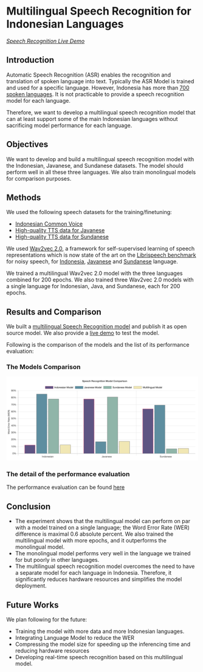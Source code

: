 # Multilingual Speech Recognition for Indonesian Languages

[*Speech Recognition Live Demo*](https://huggingface.co/spaces/indonesian-nlp/multilingual-asr)
## Introduction
Automatic Speech Recognition (ASR) enables the recognition and translation of spoken language into text. Typically 
the ASR Model is trained and used for a specific language. However, Indonesia has more than 
[700 spoken languages](https://en.wikipedia.org/wiki/Languages_of_Indonesia). 
It is not practicable to provide a speech recognition model for each language.

Therefore, we want to develop a multilingual speech recognition model that can  at least support some of 
the main Indonesian languages without sacrificing model performance for each language.

## Objectives
We want to develop and build a multilingual speech recognition model with the Indonesian, Javanese, and Sundanese 
datasets. The model should perform well in all these three languages. We also train monolingual models for 
comparison purposes.

## Methods
We used the following speech datasets for the training/finetuning:
- [Indonesian Common Voice](https://commonvoice.mozilla.org/)
- [High-quality TTS data for Javanese](https://openslr.org/41/)
- [High-quality TTS data for Sundanese](https://openslr.org/44/)

We used [Wav2vec 2.0](https://arxiv.org/abs/2006.11477), a framework for self-supervised learning of speech 
representations which is now state of the art on the [Librispeech benchmark](https://paperswithcode.com/sota/speech-recognition-on-librispeech-test-clean)
for noisy speech, for [Indonesia](https://paperswithcode.com/sota/speech-recognition-on-common-voice-indonesian), 
[Javanese](https://paperswithcode.com/sota/speech-recognition-on-openslr-high-quality) and 
[Sundanese](https://paperswithcode.com/sota/speech-recognition-on-openslr-high-quality-1) language.

We trained a multilingual Wav2vec 2.0 model with the three languages combined for 200 epochs. We also trained three 
Wav2vec 2.0 models with a single language for Indonesian, Java, and Sundanese, each for 200 epochs.

## Results and Comparison

We built a [multilingual Speech Recognition model](https://huggingface.co/indonesian-nlp/wav2vec2-indonesian-javanese-sundanese) 
and publish it as open source model. We also provide a [live demo](https://huggingface.co/spaces/indonesian-nlp/multilingual-asr) 
to test the model.

Following is the comparison of the models and the list of its performance evaluation:

### The Models Comparison
![ASR-Comparison](https://github.com/indonesian-nlp/multilingual-asr/raw/main/images/ASR-Comparison.png "ASR-Comparison")

### The detail of the performance evaluation
The performance evaluation can be found [here](https://github.com/indonesian-nlp/multilingual-asr/blob/main/evaluation.md)

## Conclusion
- The experiment shows that the multilingual model can perform on par with a model trained on a 
single language; the Word Error Rate (WER) difference is maximal 0.6 absolute percent. We also 
trained the multilingual model with more epochs, and it outperforms the monolingual model.
- The monolingual model performs very well in the language we trained for but poorly in other 
languages.
- The multilingual speech recognition model overcomes the need to have a separate model for each 
language in Indonesia. Therefore, it significantly reduces hardware resources and simplifies 
the model deployment.

## Future Works
We plan following for the future:
- Training the model with more data and more Indonesian languages.
- Integrating Language Model to reduce the WER
- Compressing the model size for speeding up the inferencing time and reducing
hardware resources
- Developing real-time speech recognition based on this multilingual model.
